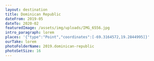 ```yaml
---
layout: destination
title: Dominican Republic
dateFrom: 2019-05
dateTo: 2020-02
featuredImage: /assets/img/uploads/IMG_6556.jpg
intro_paragraph: lorem
places: '{"type":"Point","coordinates":[-69.3164572,19.2844995]}'
ourTake: lorem
photoFolderName: 2019.dominican-republic
photoSetSize: 16
---
```


